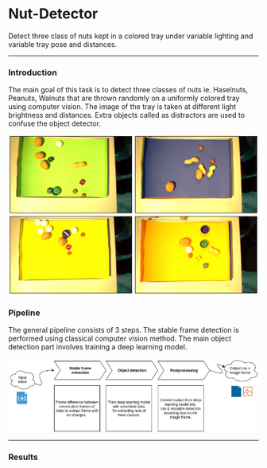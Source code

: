 # Nut-Detector
Detect three class of nuts kept in a colored tray under variable lighting and variable tray pose and distances. 

---
### Introduction
The main goal of this task is to detect three classes of nuts ie. Haselnuts, Peanuts, Walnuts that are thrown randomly on a uniformly colored tray using computer vision. The image of the tray is taken at different light brightness and distances.
Extra objects called as distractors are used to confuse the object detector. 

<img src="/images/dataset.jpg" width="800"></img>


### Pipeline

The general pipeline consists of 3 steps. The stable frame detection is performed using classical computer vision method. The main object detection part involves training a deep learning model.

<img src="/images/Camera.png" width="800"></img>

---
### Results

